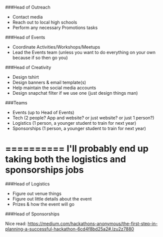 ###Head of Outreach
- Contact media
- Reach out to local high schools
- Perform any necessary Promotions tasks

###Head of Events
- Coordinate Activities/Workshops/Meetups
- Lead the Events team (unless you want to do everything on your own because if so then go you)

###Head of Creativity
- Design tshirt
- Design banners & email template(s)
- Help maintain the social media accounts
- Design snapchat filter if we use one (just design things man)

###Teams
- Events (up to Head of Events)
- Tech (2 people? App and website? or just website? or just 1 person?)
- Logistics (1 person, a younger student to train for next year)
- Sponsorships (1 person, a younger student to train for next year)

==========
**I'll probably end up taking both the logistics and sponsorships jobs**
=========
###Head of Logistics
- Figure out venue things
- Figure out little details about the event
- Prizes & how the event will go

###Head of Sponsorships

Nice read: https://medium.com/hackathons-anonymous/the-first-step-in-planning-a-successful-hackathon-6cd4f8bd25a2#.lzu2z7880
